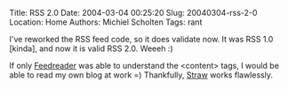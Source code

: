 Title: RSS 2.0
Date: 2004-03-04 00:25:20
Slug: 20040304-rss-2-0
Location: Home
Authors: Michiel Scholten
Tags: rant

<p>I've reworked the RSS feed code, so it does validate now. It was RSS 1.0 [kinda], and now it is valid RSS 2.0. Weeeh :)</p>
<p>If only <a href="http://www.feedreader.com/">Feedreader</a> was able to understand the &lt;content&gt; tags, I would be able to read my own blog at work =) Thankfully, <a href="http://www.nongnu.org/straw/">Straw</a> works flawlessly.</p>